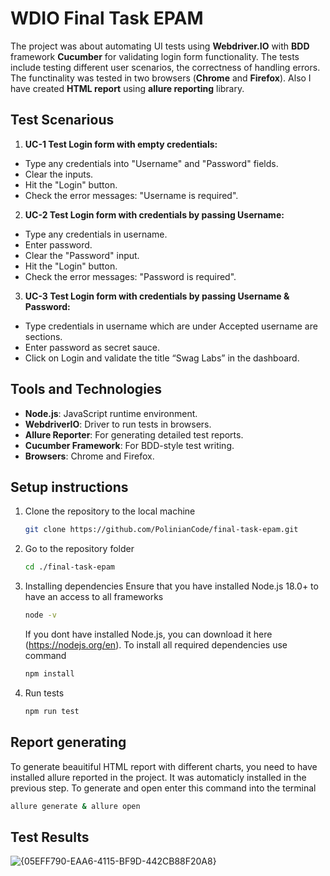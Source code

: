# WDIO Final Task EPAM

The project was about automating UI tests using **Webdriver.IO** with **BDD** framework **Cucumber** for validating login form functionality. The tests include testing different user scenarios, the correctness of handling errors. The functinality was tested in two browsers (**Chrome** and **Firefox**). Also I have created **HTML report** using **allure reporting** library.

## Test Scenarious
1. **UC-1 Test Login form with empty credentials:**<br />

  - Type any credentials into "Username" and "Password" fields.
  - Clear the inputs.
  - Hit the "Login" button.
  - Check the error messages: "Username is required".
    
2. **UC-2 Test Login form with credentials by passing Username:**

  - Type any credentials in username.
  - Enter password.
  - Clear the "Password" input.
  - Hit the "Login" button.
  - Check the error messages: "Password is required".

3. **UC-3 Test Login form with credentials by passing Username & Password:**

- Type credentials in username which are under Accepted username are sections.
- Enter password as secret sauce.
- Click on Login and validate the title “Swag Labs” in the dashboard.
  
## Tools and Technologies
- **Node.js**: JavaScript runtime environment.
- **WebdriverIO**: Driver to run tests in browsers.
- **Allure Reporter**: For generating detailed test reports.
- **Cucumber Framework**: For BDD-style test writing.
- **Browsers**: Chrome and Firefox.
  
## Setup instructions
1. Clone the repository to the local machine
   ```bash
   git clone https://github.com/PolinianCode/final-task-epam.git
2. Go to the repository folder
   ```bash
   cd ./final-task-epam
3. Installing dependencies
   Ensure that you have installed Node.js 18.0+ to have an access to all frameworks
   ```bash
   node -v
    ```
   If you dont have installed Node.js, you can download it here (https://nodejs.org/en).
   To install all required dependencies use command
   ```bash
   npm install
4. Run tests
   ```bash
   npm run test

## Report generating
To generate beauitiful HTML report with different charts, you need to have installed allure reported in the project. It was automaticly installed in the previous step. To generate and open enter this command into the terminal
```bash
allure generate & allure open
```
## Test Results
![{05EFF790-EAA6-4115-BF9D-442CB88F20A8}](https://github.com/user-attachments/assets/df1a4229-0825-4f09-8c41-8887a0738cfd)

